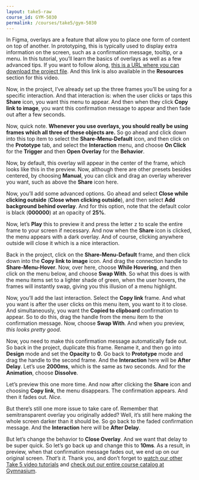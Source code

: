```yaml
---
layout: take5-raw
course_id: GYM-5030
permalink: /courses/take5/gym-5030
---
```


In Figma, overlays are a feature that allow you to place one form of content on top of another. In prototyping, this is typically used to display extra information on the screen, such as a confirmation message, tooltip, or a menu. In this tutorial, you’ll learn the basics of overlays as well as a few advanced tips. If you want to follow along, [this is a URL where you can download the project file][1]. And this link is also available in the **Resources** section for this video.

Now, in the project, I’ve already set up the three frames you’ll be using for a specific interaction. And that interaction is: when the user clicks or taps this **Share** icon, you want this menu to appear. And then when they click **Copy link to image**, you want this confirmation message to appear and then fade out after a few seconds.

Now, quick note. **Whenever you use overlays, you should really be using frames which all three of these objects are.** So go ahead and click down into this top item to select the **Share-Menu-Default** icon, and then click on the **Prototype** tab, and select the **Interaction** menu, and choose **On Click** for the **Trigger** and then **Open Overlay** for the **Behavior**.

Now, by default, this overlay will appear in the center of the frame, which looks like this in the preview. Now, although there are other presets besides centered, by choosing **Manual**, you can click and drag an overlay wherever you want, such as above the **Share** icon here.

Now, you’ll add some advanced options. Go ahead and select **Close while clicking outside** (**Close when clicking outside**), and then select **Add background behind overlay**. And for this option, note that the default color is black (**000000**) at an opacity of **25%**.

Now, let’s **Play** this to preview it and press the letter <kbd>z</kbd> to scale the entire frame to your screen if necessary. And now when the **Share** icon is clicked, the menu appears with a dark overlay. And of course, clicking anywhere outside will close it which is a nice interaction.

Back in the project, click on the **Share-Menu-Default** frame, and then click down into the **Copy link to image** icon. And drag the connection handle to **Share-Menu-Hover**. Now, over here, choose **While Hovering**, and then click on the menu below, and choose **Swap With**. So what this does is with the menu items set to a lighter shade of green, when the user hovers, the frames will instantly swap, giving you this illusion of a menu highlight.

Now, you’ll add the last interaction. Select the **Copy link** frame. And what you want is after the user clicks on this menu item, you want to it to close. And simultaneously, you want the **Copied to clipboard** confirmation to appear. So to do this, drag the handle from the menu item to the confirmation message. Now, choose **Swap With**. And when you preview, *this looks pretty good*.

Now, you need to make this confirmation message automatically fade out. So back in the project, duplicate this frame. Rename it, and then go into **Design** mode and set the **Opacity** to **0**. Go back to **Prototype** mode and drag the handle to the second frame. And the **Interaction** here will be **After Delay**. Let’s use **2000ms**, which is the same as two seconds. And for the **Animation**, choose **Dissolve**.

Let’s preview this one more time. And now after clicking the **Share** icon and choosing **Copy link**, the menu disappears. The confirmation appears. And then it fades out. *Nice.*

But there’s still one more issue to take care of. Remember that semitransparent overlay you originally added? Well, it’s still here making the whole screen darker than it should be. So go back to the faded confirmation message. And the **Interaction** here will be **After Delay**.

But let’s change the behavior to **Close Overlay**. And we want that delay to be super quick. So let’s go back up and change this to **10ms**. As a result, in preview, when that confirmation message fades out, we end up on our original screen. *That’s it.* Thank you, and don’t forget to [watch our other Take 5 video tutorials][2] and [check out our entire course catalog at Gymnasium][3].

[1]: https://gymnasium.github.io/take5/gym-5030.zip
[2]: https://thegymnasium.com/courses/take5
[3]: https://thegymnasium.com/courses

